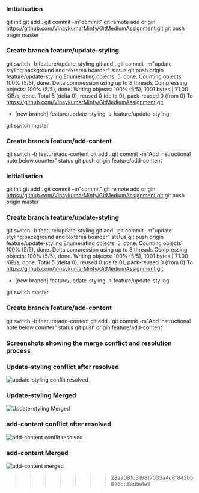 
### Initialisation
git init
git add .
git commit -m"commit"
git remote add origin https://github.com/VinaykumarMinfy/GitMediumAssignment.git
git push origin master

### Create branch feature/update-styling
git switch -b feature/update-styling
git add .
git commit -m"update styling:background and textarea boarder"
status
git push origin feature/update-styling
Enumerating objects: 5, done.
Counting objects: 100% (5/5), done.
Delta compression using up to 8 threads
Compressing objects: 100% (5/5), done.
Writing objects: 100% (5/5), 1001 bytes | 71.00 KiB/s, done.
Total 5 (delta 0), reused 0 (delta 0), pack-reused 0 (from 0)
To https://github.com/VinaykumarMinfy/GitMediumAssignment.git
 * [new branch]      feature/update-styling -> feature/update-styling
   
git switch master

 ### Create branch feature/add-content
 git switch -b feature/add-content
git add .
git commit -m"Add instructional note below counter"
status
git push origin feature/add-content

### Initialisation
git init
git add .
git commit -m"commit"
git remote add origin https://github.com/VinaykumarMinfy/GitMediumAssignment.git
git push origin master

### Create branch feature/update-styling
git switch -b feature/update-styling
git add .
git commit -m"update styling:background and textarea boarder"
status
git push origin feature/update-styling
Enumerating objects: 5, done.
Counting objects: 100% (5/5), done.
Delta compression using up to 8 threads
Compressing objects: 100% (5/5), done.
Writing objects: 100% (5/5), 1001 bytes | 71.00 KiB/s, done.
Total 5 (delta 0), reused 0 (delta 0), pack-reused 0 (from 0)
To https://github.com/VinaykumarMinfy/GitMediumAssignment.git
 * [new branch]      feature/update-styling -> feature/update-styling
   
git switch master

 ### Create branch feature/add-content
 git switch -b feature/add-content
git add .
git commit -m"Add instructional note below counter"
status
git push origin feature/add-content

### Screenshots showing the merge conflict and resolution process
### Update-styling conflict after resolved
![update-styling conflit resolved](https://github.com/user-attachments/assets/fe3c76d2-80cc-4fa0-9c0a-90d44d1ef33f)
### Update-styling Merged
![Update-styling Merged](https://github.com/user-attachments/assets/2c87e07c-c3a2-4ee9-a8e7-5931b9114ac1)
### add-content conflict after resolved
![add-content conflit resolved](https://github.com/user-attachments/assets/2c06e291-2398-4d23-87ff-c73b7e6bbe14)
### add-content Merged
![add-content merged](https://github.com/user-attachments/assets/1273d565-957e-412b-9b5e-8730709085f3)





>>>>>>> 28a2081b319817033a4c8f843b5626cc8ad5efe3
